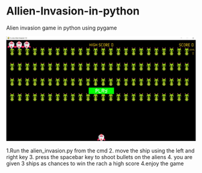 # Allien-Invasion-in-python
Alien invasion game in python using pygame

![](images/alien_invasion.JPG)


1.Run the alien_invasion.py from the cmd 
2. move the ship using the left and right key
3. press the spacebar key to shoot bullets on the aliens
4. you are given 3 ships as chances to win the rach a high score 
4.enjoy the game
